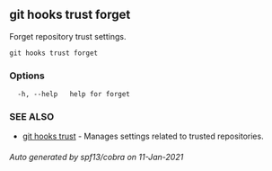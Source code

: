 ## git hooks trust forget

Forget repository trust settings.

```
git hooks trust forget
```

### Options

```
  -h, --help   help for forget
```

### SEE ALSO

* [git hooks trust](git_hooks_trust.md)	 - Manages settings related to trusted repositories.

###### Auto generated by spf13/cobra on 11-Jan-2021
